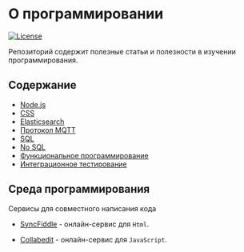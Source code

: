 # О программировании

[![License](https://img.shields.io/npm/l/express.svg)](https://github.com/woodger/education/blob/master/LICENSE)

Репозиторий содержит полезные статьи и полезности в изучении программирования.

## Содержание

- [Node.js](public/nodejs.md)
- [CSS](public/css.md)
- [Elasticsearch](public/elasticsearch.md)
- [Протокол MQTT](public/mqtt.md)
- [SQL](public/sql.md)
- [No SQL](public/no-sql.md)
- [Функциональное программирование](public/functional-programming.md)
- [Интеграционное тестирование ](public/integration-testing.md)

## Среда программирования

Сервисы для совместного написания кода

- [SyncFiddle](http://syncfiddle.net) - онлайн-сервис для `Html`.

- [Collabedit](http://collabedit.com) - онлайн-сервис для `JavaScript`.

